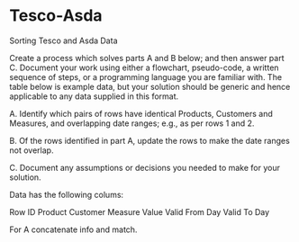 # Tesco-Asda
Sorting Tesco and Asda Data

Create a process which solves parts A and B below; and then answer part C. Document your work using either a flowchart, pseudo-code, a written sequence of steps, or a programming language you are familiar with. The table below is example data, but your solution should be generic and hence applicable to any data supplied in this format. 

A. Identify which pairs of rows have identical Products, Customers and Measures, and overlapping date ranges; e.g., as per rows 1 and 2. 

B. Of the rows identified in part A, update the rows to make the date ranges not overlap. 

C. Document any assumptions or decisions you needed to make for your solution.

Data has the following colums:

Row ID
Product
Customer
Measure
Value
Valid From Day
Valid To Day

For A concatenate info and match.

